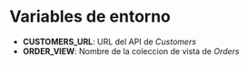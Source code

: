 # Variables de entorno

- **CUSTOMERS_URL**: URL del API de *Customers*
- **ORDER_VIEW**: Nombre de la coleccion de vista de *Orders*
